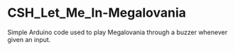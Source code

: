 # CSH_Let_Me_In-Megalovania
Simple Arduino code used to play Megalovania through a buzzer whenever given an input.
